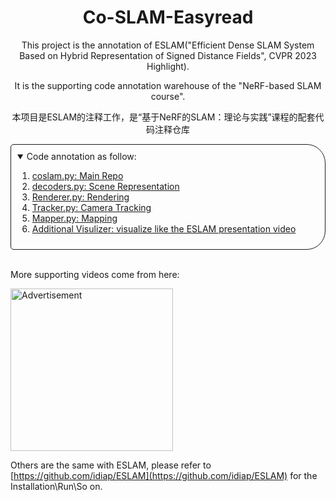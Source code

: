 <!-- PROJECT LOGO -->

<p align="center">

  <h1 align="center"> 
  Co-SLAM-Easyread</h1>
  <div align="center"></div>
</p>
<p align="center">
This project is the annotation of ESLAM("Efficient Dense SLAM System Based on Hybrid Representation of Signed Distance Fields", CVPR 2023 Highlight). 
</p>

<p align="center">
It is the supporting code annotation warehouse of the "NeRF-based SLAM course".
</p>

<p align="center">
本项目是ESLAM的注释工作，是“基于NeRF的SLAM：理论与实践”课程的配套代码注释仓库
</p>

<!-- TABLE OF CONTENTS -->
<details open="open" style='padding: 10px; border-radius:5px 30px 30px 5px; border-style: solid; border-width: 1px;'>
  <summary>Code annotation as follow:</summary>
  <ol>
    <li>
      <a href="./src/ESLAM.py">coslam.py: Main Repo</a>
    </li>
    <li>
      <a href="./src/networks/decoders.py">decoders.py: Scene Representation </a>
    </li>
    <li>
      <a href="./src/utils/Renderer.py">Renderer.py: Rendering </a>
    </li>
    <li>
      <a href="./src/Tracker.py">Tracker.py: Camera Tracking</a>
    </li>
    <li>
      <a href="./src/Mapper.py">Mapper.py: Mapping</a>
    </li>
    <li>
      <a href="https://github.com/Immortalqx/Co-SLAM-Visualizer">Additional Visulizer: visualize like the ESLAM presentation video</a>
    </li>

  </ol>
</details>

<br>

More supporting videos come from here:

<p align="left">
  <img src="media/advertisement.jpg" width="260" alt="Advertisement">
</p>

Others are the same with ESLAM, please refer to [https://github.com/idiap/ESLAM](https://github.com/idiap/ESLAM) for the Installation\Run\So on.
